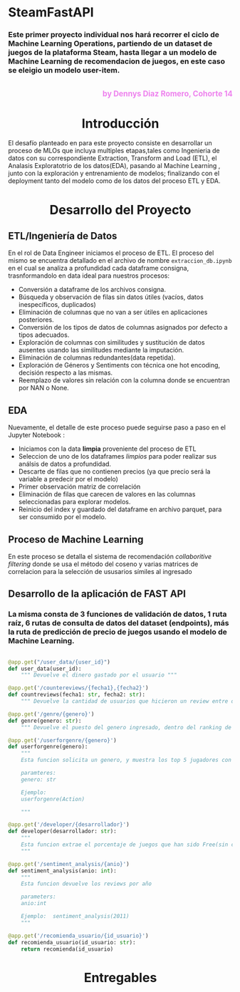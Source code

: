 # SteamFastAPI


### Este primer proyecto individual nos hará recorrer el ciclo de Machine Learning Operations, partiendo de un dataset de juegos de la plataforma Steam, hasta llegar a un modelo de Machine Learning de recomendacion de juegos, en este caso se eleigio un modelo user-item.

<br>
<div style="text-align: right; color: violet; font-size: 1.2em; font-weight: bold;">
  <a href="https://github.com/DennysDdd/Steam_FastAPI.git" style="color: violet; text-decoration: none;">
    by Dennys Diaz Romero, Cohorte 14
  </a>
</div>

# <h1 align=center> **Introducción** </h1>

El desafío planteado en para este proyecto consiste en desarrollar un proceso de MLOs que incluya multiples etapas,tales como Ingenieria de datos con su correspondiente Extraction, Transform and Load (ETL), el Analasis Exploratotrio de los datos(EDA), pasando al Machine Learning , junto con la exploración y entrenamiento de modelos; finalizando con el deployment tanto del modelo como de los datos del proceso ETL y EDA.

# <h1 align=center> **Desarrollo del Proyecto**</h1>

## ETL/Ingeniería de Datos

En el rol de Data Engineer iniciamos el proceso de ETL. El proceso del mismo se encuentra detallado en el archivo de nombre `extraccion_db.ipynb` en el cual se analiza a profundidad cada dataframe consigna, trasnformandolo en data ideal para nuestros procesos:


+ Conversión a dataframe de los archivos consigna.
+ Búsqueda y observación de filas sin datos útiles (vacíos, datos inespecíficos, duplicados)
+ Eliminación de columnas que no van a ser útiles en aplicaciones posteriores.
+ Conversión de los tipos de datos  de columnas asignados por defecto a tipos adecuados.
+ Exploración de columnas con similitudes y sustitución de datos ausentes usando las similitudes mediante la imputación.
+ Eliminación de columnas redundantes(data repetida).
+ Exploración de Géneros y Sentiments con técnica one hot encoding, decisión respecto a las mismas.
+ Reemplazo de valores sin relación con la columna donde se encuentran por NAN o None.

## EDA

Nuevamente, el detalle de este proceso puede seguirse paso a paso en el Jupyter Notebook :

+ Iniciamos con la data **limpia** proveniente del proceso de ETL
+ Seleccion de uno de los dataframes *limpios* para poder realizar sus análsis de datos a profundidad.
+ Descarte de filas que no contienen precios (ya que precio será la variable a predecir por el modelo)
+ Primer observación matriz de correlación
+ Eliminación de filas que carecen de valores en las columnas seleccionadas para explorar modelos.
+ Reinicio del index y guardado del dataframe en archivo parquet, para ser consumido por el modelo.

## Proceso de Machine Learning

En este proceso se detalla el sistema de recomendación *collaboritive filtering* donde se usa el método del coseno y varias matrices de correlacion para la selección de ususarios símiles al ingresado


## Desarrollo de la aplicación de FAST API

### La misma consta de 3 funciones de validación de datos, 1 ruta raíz, 6 rutas de consulta de datos del dataset (endpoints), más la ruta de predicción de precio de juegos usando el modelo de Machine Learning.

```Python

@app.get("/user_data/{user_id}")
def user_data(user_id):
    """ Devuelve el dinero gastado por el usuario """

@app.get('/countereviews/{fecha1},{fecha2}')
def countreviews(fecha1: str, fecha2: str):
    """ Devuelve la cantidad de usuarios que hicieron un review entre dichas fechas """

@app.get('/genre/{genero}')
def genre(genero: str): 
    """ Devuelve el puesto del genero ingresado, dentro del ranking de generos """

@app.get('/userforgenre/{genero}')
def userforgenre(genero):
    """
    Esta funcion solicita un genero, y muestra los top 5 jugadores con mayor tiempo de juego de ese genero

    paramteres:
    genero: str

    Ejemplo:
    userforgenre(Action)

    """

@app.get('/developer/{desarrollador}')
def developer(desarrollador: str):
    """
    Esta funcion extrae el porcentaje de juegos que han sido Free(sin costo) por desarrollador y por año
    """

@app.get('/sentiment_analysis/{anio}')
def sentiment_analysis(anio: int):
    """
    Esta funcion devuelve los reviews por año

    parameters:
    anio:int

    Ejemplo:  sentiment_analysis(2011)
    """

@app.get('/recomienda_usuario/{id_usuario}')
def recomienda_usuario(id_usuario: str):
    return recomienda(id_usuario)


```

# <h1 align=center> **Entregables**</h1>


